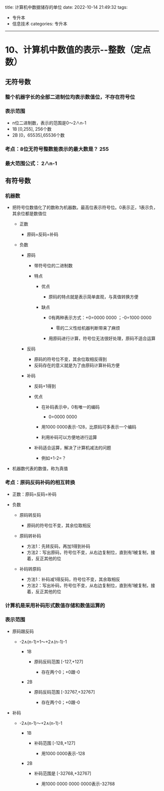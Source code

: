 title: 计算机中数据储存的单位
date: 2022-10-14 21:49:32
tags: 

- 专升本
- 信息技术
categories: 专升本 

---

# 10、计算机中数值的表示--整数（定点数）

<!-- more -->

## 无符号数

### 整个机器字长的全部二进制位均表示数值位，不存在符号位

### 表示范围

- n位二进制数，表示的范围是0～2∧n-1
- 1B           [0,255], 256个数
- 2B          [0，65535],65536个数

### 考点：8位无符号整数能表示的最大数是？ 255

### 最大范围公式： 2∧n-1

## 有符号数

### 机器数

- 把符号位数值化了的数称为机器数。最高位表示符号位。0表示正，1表示负，其余位都是数值位 

	- 正数

		- 原码=反码=补码

	- 负数

		- 原码

			- 带符号位的二进制数
			- 特点

				- 优点

					- 原码的特点就是表示简单直观，与真值转换方便

				- 缺点

					- 0有两种表示方式：+0=0000 0000 ；-0=1000 0000

						- 零的二义性给机器判断带来了麻烦

					- 用原码进行计算，符号位无法很好处理，原码不适合运算

		- 反码

			- 原码的符号位不变，其余位取相反得到
			- 反码存在的意义就是为了由原码计算补码方便

		- 补码

			- 反码+1得到
			- 优点

				- 在补码表示中，0有唯一的编码

					- 0=0000 0000

				- 用1000 0000表示-128，比原码可多表示一个编码
				- 利用补码可以方便地进行运算

			- 补码适合运算，解决了计算机减法的问题

				- 例如+1-2=？

- 机器数代表的数值，称为真值

### 考点：原码反码补码的相互转换

- 正数：原码=反码=补码
- 负数

	- 原码转反码

		- 原码的符号位不变，其余位取相反

	- 原码转补码

		- 方法1：先转反码，再加1得到补码
		- 方法2：写出原码，符号位不变，从右边复制位，直到有1被复制，接着，反正其他的位

	- 补码转原码

		- 方法1：补码减1得反码，符号位不变，其余取相反
		- 方法2：写出补码，符号位不变，从右边复制位，直到有1被复制，接着，反正其他的位

### 计算机是采用补码形式数值存储和数值运算的

### 表示范围

- 原码跟反码

	- -2∧(n-1)+1～+2∧(n-1)-1

		- 1B

			- 原码反码范围 [-127,+127]

				- 存在两个0；+0跟-0

		- 2B

			- 原码反码范围 [-32767,+32767]

				- 存在两个0；+0跟-0

- 补码

	- -2∧(n-1)～+2∧(n-1)-1

		- 1B

			- 补码范围 [-128,+127]

				- 用1000 0000表示-128

		- 2B

			- 补码范围是 [-32768,+32767]

				- 用1000 0000 0000 0000表示-32768

